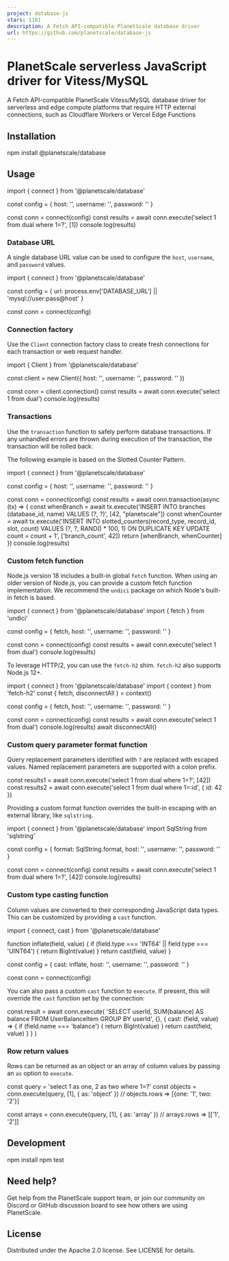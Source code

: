```yaml
---
project: database-js
stars: 1181
description: A Fetch API-compatible PlanetScale database driver
url: https://github.com/planetscale/database-js
---
```


PlanetScale serverless JavaScript driver for Vitess/MySQL
=========================================================

A Fetch API-compatible PlanetScale Vitess/MySQL database driver for serverless and edge compute platforms that require HTTP external connections, such as Cloudflare Workers or Vercel Edge Functions

Installation
------------

npm install @planetscale/database

Usage
-----

import { connect } from '@planetscale/database'

const config \= {
  host: '<host>',
  username: '<user>',
  password: '<password>'
}

const conn \= connect(config)
const results \= await conn.execute('select 1 from dual where 1=?', \[1\])
console.log(results)

### Database URL

A single database URL value can be used to configure the `host`, `username`, and `password` values.

import { connect } from '@planetscale/database'

const config \= {
  url: process.env\['DATABASE\_URL'\] || 'mysql://user:pass@host'
}

const conn \= connect(config)

### Connection factory

Use the `Client` connection factory class to create fresh connections for each transaction or web request handler.

import { Client } from '@planetscale/database'

const client \= new Client({
  host: '<host>',
  username: '<user>',
  password: '<password>'
})

const conn \= client.connection()
const results \= await conn.execute('select 1 from dual')
console.log(results)

### Transactions

Use the `transaction` function to safely perform database transactions. If any unhandled errors are thrown during execution of the transaction, the transaction will be rolled back.

The following example is based on the Slotted Counter Pattern.

import { connect } from '@planetscale/database'

const config \= {
  host: '<host>',
  username: '<user>',
  password: '<password>'
}

const conn \= connect(config)
const results \= await conn.transaction(async (tx) \=> {
  const whenBranch \= await tx.execute('INSERT INTO branches (database\_id, name) VALUES (?, ?)', \[42, "planetscale"\])
  const whenCounter \= await tx.execute('INSERT INTO slotted\_counters(record\_type, record\_id, slot, count) VALUES (?, ?, RAND() \* 100, 1) ON DUPLICATE KEY UPDATE count = count + 1', \['branch\_count', 42\])
  return \[whenBranch, whenCounter\]
})
console.log(results)

### Custom fetch function

Node.js version 18 includes a built-in global `fetch` function. When using an older version of Node.js, you can provide a custom fetch function implementation. We recommend the `undici` package on which Node's built-in fetch is based.

import { connect } from '@planetscale/database'
import { fetch } from 'undici'

const config \= {
  fetch,
  host: '<host>',
  username: '<user>',
  password: '<password>'
}

const conn \= connect(config)
const results \= await conn.execute('select 1 from dual')
console.log(results)

To leverage HTTP/2, you can use the `fetch-h2` shim. `fetch-h2` also supports Node.js 12+.

import { connect } from '@planetscale/database'
import { context } from 'fetch-h2'
const { fetch, disconnectAll } \= context()

const config \= {
  fetch,
  host: '<host>',
  username: '<user>',
  password: '<password>'
}

const conn \= connect(config)
const results \= await conn.execute('select 1 from dual')
console.log(results)
await disconnectAll()

### Custom query parameter format function

Query replacement parameters identified with `?` are replaced with escaped values. Named replacement parameters are supported with a colon prefix.

const results1 \= await conn.execute('select 1 from dual where 1=?', \[42\])
const results2 \= await conn.execute('select 1 from dual where 1=:id', { id: 42 })

Providing a custom format function overrides the built-in escaping with an external library, like `sqlstring`.

import { connect } from '@planetscale/database'
import SqlString from 'sqlstring'

const config \= {
  format: SqlString.format,
  host: '<host>',
  username: '<user>',
  password: '<password>'
}

const conn \= connect(config)
const results \= await conn.execute('select 1 from dual where 1=?', \[42\])
console.log(results)

### Custom type casting function

Column values are converted to their corresponding JavaScript data types. This can be customized by providing a `cast` function.

import { connect, cast } from '@planetscale/database'

function inflate(field, value) {
  if (field.type \=== 'INT64' || field.type \=== 'UINT64') {
    return BigInt(value)
  }
  return cast(field, value)
}

const config \= {
  cast: inflate,
  host: '<host>',
  username: '<user>',
  password: '<password>'
}

const conn \= connect(config)

You can also pass a custom `cast` function to `execute`. If present, this will override the `cast` function set by the connection:

const result \= await conn.execute(
  'SELECT userId, SUM(balance) AS balance FROM UserBalanceItem GROUP BY userId',
  {},
  {
    cast: (field, value) \=> {
      if (field.name \=== 'balance') {
        return BigInt(value)
      }
      return cast(field, value)
    }
  }
)

### Row return values

Rows can be returned as an object or an array of column values by passing an `as` option to `execute`.

const query \= 'select 1 as one, 2 as two where 1=?'
const objects \= conn.execute(query, \[1\], { as: 'object' })
// objects.rows => \[{one: '1', two: '2'}\]

const arrays \= conn.execute(query, \[1\], { as: 'array' })
// arrays.rows => \[\['1', '2'\]\]

Development
-----------

npm install
npm test

Need help?
----------

Get help from the PlanetScale support team, or join our community on Discord or GitHub discussion board to see how others are using PlanetScale.

License
-------

Distributed under the Apache 2.0 license. See LICENSE for details.
